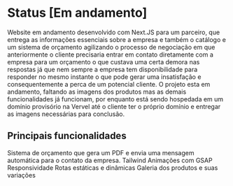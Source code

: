 # Status [Em andamento]

Website em andamento desenvolvido com Next.JS para um parceiro, que entrega as informações essenciais sobre a empresa e também o catálogo e um sistema de orçamento agilizando o processo de negociação em que anteriormente o cliente precisaria entrar em contato diretamente com a empresa para um orçamento o que custava uma certa demora nas respostas já que nem sempre a empresa tem disponibilidade para responder no mesmo instante o que pode gerar uma insatisfação e consequentemente a perca de um potencial cliente.
O projeto esta em andamento, faltando as imagens dos produtos mas as demais funcionalidades já funcionam, por enquanto está sendo hospedada em um domínio provisório na Vervel até o cliente ter o próprio domínio e entregar as imagens necessárias para conclusão.

## Principais funcionalidades
Sistema de orçamento que gera um PDF e envia uma mensagem automática para o contato da empresa.
Tailwind
Animações com GSAP
Responsividade
Rotas estáticas e dinâmicas
Galeria dos produtos e suas variações